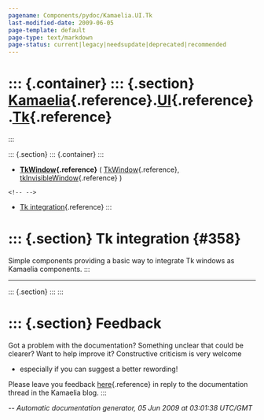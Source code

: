 ```yaml
---
pagename: Components/pydoc/Kamaelia.UI.Tk
last-modified-date: 2009-06-05
page-template: default
page-type: text/markdown
page-status: current|legacy|needsupdate|deprecated|recommended
---
```

::: {.container}
::: {.section}
[Kamaelia](/Components/pydoc/Kamaelia.html){.reference}.[UI](/Components/pydoc/Kamaelia.UI.html){.reference}.[Tk](/Components/pydoc/Kamaelia.UI.Tk.html){.reference}
====================================================================================================================================================================
:::

::: {.section}
::: {.container}
:::

-   **[TkWindow](/Components/pydoc/Kamaelia.UI.Tk.TkWindow.html){.reference}**
    (
    [TkWindow](/Components/pydoc/Kamaelia.UI.Tk.TkWindow.TkWindow.html){.reference},
    [tkInvisibleWindow](/Components/pydoc/Kamaelia.UI.Tk.TkWindow.tkInvisibleWindow.html){.reference}
    )

```{=html}
<!-- -->
```
-   [Tk integration](#358){.reference}
:::

::: {.section}
Tk integration {#358}
==============

Simple components providing a basic way to integrate Tk windows as
Kamaelia components.
:::

------------------------------------------------------------------------

::: {.section}
:::
:::

::: {.section}
Feedback
========

Got a problem with the documentation? Something unclear that could be
clearer? Want to help improve it? Constructive criticism is very welcome
- especially if you can suggest a better rewording!

Please leave you feedback
[here](../../../cgi-bin/blog/blog.cgi?rm=viewpost&nodeid=1142023701){.reference}
in reply to the documentation thread in the Kamaelia blog.
:::

*\-- Automatic documentation generator, 05 Jun 2009 at 03:01:38 UTC/GMT*
